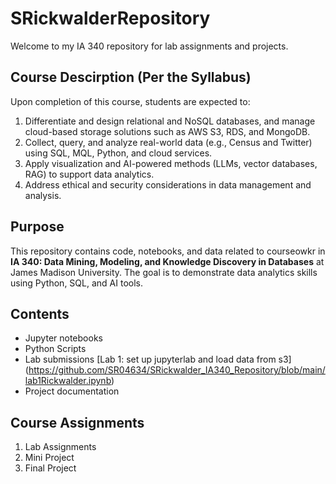 # SRickwalderRepository

Welcome to my IA 340 repository for lab assignments and projects. 

## Course Descirption (Per the Syllabus)

Upon completion of this course, students are expected to:
1. Differentiate and design relational and NoSQL databases, and manage cloud-based storage solutions such as AWS S3, RDS, and MongoDB.
2. Collect, query, and analyze real-world data (e.g., Census and Twitter) using SQL, MQL, Python, and cloud services.
3. Apply visualization and AI-powered methods (LLMs, vector databases, RAG) to support data analytics.
4. Address ethical and security considerations in data management and analysis.

## Purpose

This repository contains code, notebooks, and data related to courseowkr in **IA 340: Data Mining, Modeling, and Knowledge Discovery in Databases** at James Madison University. The goal is to demonstrate data analytics skills using Python, SQL, and AI tools. 

## Contents

- Jupyter notebooks
- Python Scripts
- Lab submissions [Lab 1: set up jupyterlab and load data from s3] (https://github.com/SR04634/SRickwalder_IA340_Repository/blob/main/lab1Rickwalder.ipynb)
- Project documentation

## Course Assignments

1. Lab Assignments
2. Mini Project
3. Final Project
